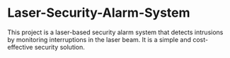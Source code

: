 # Laser-Security-Alarm-System
This project is a laser-based security alarm system that detects intrusions by monitoring interruptions in the laser beam. It is a simple and cost-effective security solution.
